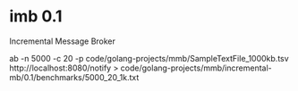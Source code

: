 # imb 0.1
Incremental Message Broker

ab -n 5000 -c 20 -p code/golang-projects/mmb/SampleTextFile_1000kb.tsv http://localhost:8080/notify > code/golang-projects/mmb/incremental-mb/0.1/benchmarks/5000_20_1k.txt
